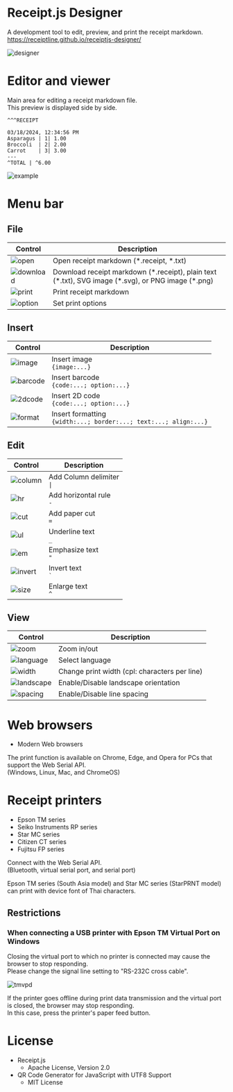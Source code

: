 # Receipt.js Designer

A development tool to edit, preview, and print the receipt markdown.  
https://receiptline.github.io/receiptjs-designer/  

![designer](ogp/en.png)  


# Editor and viewer

Main area for editing a receipt markdown file.  
This preview is displayed side by side.  

```
^^^RECEIPT

03/18/2024, 12:34:56 PM
Asparagus | 1| 1.00
Broccoli  | 2| 2.00
Carrot    | 3| 3.00
---
^TOTAL | ^6.00
```

![example](resource/example.png)  


# Menu bar

## File

|Control|Description|
|---|---|
|![open](resource/open.png)|Open receipt markdown (\*.receipt, \*.txt)|
|![download](resource/download.png)|Download receipt markdown (\*.receipt), plain text (\*.txt), SVG image (\*.svg), or PNG image (\*.png)|
|![print](resource/print.png)|Print receipt markdown|
|![option](resource/option.png)|Set print options|

## Insert

|Control|Description|
|---|---|
|![image](resource/image.png)|Insert image<br>`{image:...}`|
|![barcode](resource/barcode.png)|Insert barcode<br>`{code:...; option:...}`|
|![2dcode](resource/2dcode.png)|Insert 2D code<br>`{code:...; option:...}`|
|![format](resource/format.png)|Insert formatting<br>`{width:...; border:...; text:...; align:...}`|

## Edit

|Control|Description|
|---|---|
|![column](resource/column.png)|Add Column delimiter<br> <code>&#x7c;</code>|
|![hr](resource/hr.png)|Add horizontal rule<br>`-`|
|![cut](resource/cut.png)|Add paper cut<br>`=`|
|![ul](resource/ul.png)|Underline text<br>`_`|
|![em](resource/em.png)|Emphasize text<br>`"`|
|![invert](resource/invert.png)|Invert text<br>`` ` ``|
|![size](resource/size.png)|Enlarge text<br>`^`|

## View

|Control|Description|
|---|---|
|![zoom](resource/zoom.png)|Zoom in/out|
|![language](resource/language.png)|Select language|
|![width](resource/width.png)|Change print width (cpl: characters per line)|
|![landscape](resource/landscape.png)|Enable/Disable landscape orientation|
|![spacing](resource/spacing.png)|Enable/Disable line spacing|


# Web browsers

- Modern Web browsers

The print function is available on Chrome, Edge, and Opera for PCs that support the Web Serial API.  
(Windows, Linux, Mac, and ChromeOS)  


# Receipt printers

- Epson TM series
- Seiko Instruments RP series
- Star MC series
- Citizen CT series
- Fujitsu FP series

Connect with the Web Serial API.  
(Bluetooth, virtual serial port, and serial port)  

Epson TM series (South Asia model) and Star MC series (StarPRNT model) can print with device font of Thai characters.  

## Restrictions

### When connecting a USB printer with Epson TM Virtual Port on Windows

Closing the virtual port to which no printer is connected may cause the browser to stop responding.  
Please change the signal line setting to "RS-232C cross cable".  

![tmvpd](resource/tmvpd.png)  

If the printer goes offline during print data transmission and the virtual port is closed, the browser may stop responding.  
In this case, press the printer's paper feed button.  


# License

- Receipt.js
  - Apache License, Version 2.0
- QR Code Generator for JavaScript with UTF8 Support
  - MIT License
